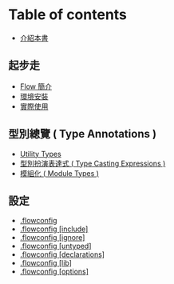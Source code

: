 # Table of contents

* [介紹本書](README.md)

## 起步走 <a id="startup"></a>

* [Flow 簡介](startup/introduce.md)
* [環境安裝](startup/installation.md)
* [實際使用](startup/usage.md)

## 型別總覽 \( Type Annotations \) <a id="type-annotations"></a>

* [Utility Types](type-annotations/utility-types.md)
* [型別扮演表達式 \( Type Casting Expressions \)](type-annotations/type-casting-expressions.md)
* [模組化 \( Module Types \)](type-annotations/module-types.md)

## 設定 <a id="setting"></a>

* [.flowconfig](setting/.flowconfig.md)
* [.flowconfig \[include\]](setting/.flowconfig-include.md)
* [.flowconfig \[ignore\]](setting/.flowconfig-ignore.md)
* [.flowconfig \[untyped\]](setting/.flowconfig-untyped.md)
* [.flowconfig \[declarations\]](setting/.flowconfig-declarations.md)
* [.flowconfig \[lib\]](setting/.flowconfig-lib.md)
* [.flowconfig \[options\]](setting/.flowconfig-options.md)

